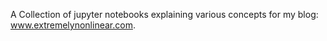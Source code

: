 A Collection of jupyter notebooks explaining various concepts for my blog: www.extremelynonlinear.com.
